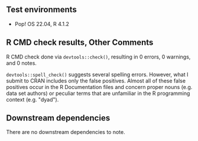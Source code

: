 ## Test environments

* Pop! OS 22.04, R 4.1.2

## R CMD check results, Other Comments

R CMD check done via `devtools::check()`, resulting in 0 errors, 0 warnings, and 0 notes. 

`devtools::spell_check()` suggests several spelling errors. However, what I submit to CRAN includes only the false positives. Almost all of these false positives occur in the R Documentation files and concern proper nouns (e.g. data set authors) or peculiar terms that are unfamiliar in the R programming context (e.g. "dyad"). 

## Downstream dependencies

There are no downstream dependencies to note.
